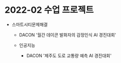 # 2022-02 수업 프로젝트

- 스마트시티문제해결
  - DACON '월간 데이콘 발화자의 감정인식 AI 경진대회'
  
  
  - 인공지능
     - DACON '제주도 도로 교통량 예측 AI 경진대회'
